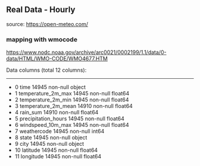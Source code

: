 ## Real Data - Hourly 
source: https://open-meteo.com/

### mapping with wmocode
https://www.nodc.noaa.gov/archive/arc0021/0002199/1.1/data/0-data/HTML/WMO-CODE/WMO4677.HTM

Data columns (total 12 columns):
---  ------               --------------  -----  
-  0   time                 14945 non-null  object 
-  1   temperature_2m_max   14945 non-null  float64
-   2   temperature_2m_min   14945 non-null  float64
-   3   temperature_2m_mean  14910 non-null  float64
-   4   rain_sum             14910 non-null  float64
-   5   precipitation_hours  14945 non-null  float64
-   6   windspeed_10m_max    14945 non-null  float64
-   7   weathercode          14945 non-null  int64  
-   8   state                14945 non-null  object 
-   9   city                 14945 non-null  object 
-   10  latitude             14945 non-null  float64
-   11  longitude            14945 non-null  float64

 
